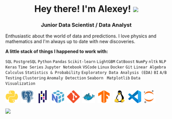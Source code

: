 <h1 align="center"> Hey there! I'm Alexey!
<img src="https://github.com/blackcater/blackcater/raw/main/images/Hi.gif" height="32"/></h1>
<h3 align="center">Junior Data Scientist / Data Analyst </h3>

Enthusiastic about the world of data and predictions. I love physics and mathematics and I'm always up to date with new discoveries.

**A little stack of things I happened to work with:**

`SQL` `PostgreSQL` `Python` `Pandas` `Scikit-learn` `LightGBM` `CatBoost` `NumPy` `nltk` `NLP` `Keras` `Time Series`
`Jupyter Notebook` `VSCode` `Linux` `Docker` `Git` `Linear Algebra` `Calculus` `Statistics & Probability` `Exploratory Data Analysis (EDA)`
`BI` `A/B Testing` `Clustering` `Anomaly Detection` `Seaborn` ` Matplotlib` `Data Visualization`


<div>
  <img src="https://github.com/devicons/devicon/blob/master/icons/python/python-plain.svg" title="Python" alt="Python" width="40" height="40"/>&nbsp;
  <img src="https://github.com/devicons/devicon/blob/master/icons/postgresql/postgresql-plain.svg" title="PostgreSQL" alt="PostgreSQL" width="40" height="40"/>&nbsp;
  <img src="https://github.com/devicons/devicon/blob/master/icons/pandas/pandas-original.svg" title="Pandas" alt="Pandas" width="40" height="40"/>&nbsp;
  <img src="https://github.com/devicons/devicon/blob/master/icons/numpy/numpy-original.svg" title="NumPy" alt="NumPy" width="40" height="40"/>&nbsp;
  <img src="https://github.com/devicons/devicon/blob/master/icons/git/git-plain.svg" title="Git" alt="Git" width="40" height="40"/>&nbsp;
  <img src="https://github.com/devicons/devicon/blob/master/icons/docker/docker-original.svg" title="Docker" alt="Docker" width="40" height="40"/>&nbsp;
  <img src="https://github.com/devicons/devicon/blob/master/icons/tensorflow/tensorflow-original.svg"  title="Keras" alt="Keras" width="40" height="40"/>&nbsp;
  <img src="https://github.com/devicons/devicon/blob/master/icons/linux/linux-original.svg" title="Linux" alt="Linux" width="40" height="40"/>&nbsp;
  <img src="https://github.com/devicons/devicon/blob/master/icons/vscode/vscode-original.svg" title="VSCode" **alt="VSCode" width="40" height="40"/>
  <img src="https://github.com/devicons/devicon/blob/master/icons/jupyter/jupyter-original.svg" title="Jupyter" **alt="Jupyter" width="40" height="40"/>
</div>

![](https://komarev.com/ghpvc/?username=nirevexin)
